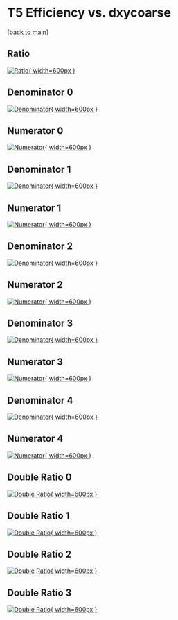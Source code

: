 # T5 Efficiency vs. dxycoarse

[[back to main](./)]



## Ratio

[![Ratio](../mtv/var/T5_xtr_211_-1_eff_dxycoarse.png){ width=600px }](../mtv/var/T5_xtr_211_-1_eff_dxycoarse.pdf)

## Denominator 0

[![Denominator](../mtv/den/T5_xtr_211_-1_eff_dxycoarse_den0.png){ width=600px }](../mtv/den/T5_xtr_211_-1_eff_dxycoarse_den0.pdf)

## Numerator 0

[![Numerator](../mtv/num/T5_xtr_211_-1_eff_dxycoarse_num0.png){ width=600px }](../mtv/num/T5_xtr_211_-1_eff_dxycoarse_num0.pdf)

## Denominator 1

[![Denominator](../mtv/den/T5_xtr_211_-1_eff_dxycoarse_den1.png){ width=600px }](../mtv/den/T5_xtr_211_-1_eff_dxycoarse_den1.pdf)

## Numerator 1

[![Numerator](../mtv/num/T5_xtr_211_-1_eff_dxycoarse_num1.png){ width=600px }](../mtv/num/T5_xtr_211_-1_eff_dxycoarse_num1.pdf)

## Denominator 2

[![Denominator](../mtv/den/T5_xtr_211_-1_eff_dxycoarse_den2.png){ width=600px }](../mtv/den/T5_xtr_211_-1_eff_dxycoarse_den2.pdf)

## Numerator 2

[![Numerator](../mtv/num/T5_xtr_211_-1_eff_dxycoarse_num2.png){ width=600px }](../mtv/num/T5_xtr_211_-1_eff_dxycoarse_num2.pdf)

## Denominator 3

[![Denominator](../mtv/den/T5_xtr_211_-1_eff_dxycoarse_den3.png){ width=600px }](../mtv/den/T5_xtr_211_-1_eff_dxycoarse_den3.pdf)

## Numerator 3

[![Numerator](../mtv/num/T5_xtr_211_-1_eff_dxycoarse_num3.png){ width=600px }](../mtv/num/T5_xtr_211_-1_eff_dxycoarse_num3.pdf)

## Denominator 4

[![Denominator](../mtv/den/T5_xtr_211_-1_eff_dxycoarse_den4.png){ width=600px }](../mtv/den/T5_xtr_211_-1_eff_dxycoarse_den4.pdf)

## Numerator 4

[![Numerator](../mtv/num/T5_xtr_211_-1_eff_dxycoarse_num4.png){ width=600px }](../mtv/num/T5_xtr_211_-1_eff_dxycoarse_num4.pdf)

## Double Ratio 0

[![Double Ratio](../mtv/ratio/T5_xtr_211_-1_eff_dxycoarse_ratio0.png){ width=600px }](../mtv/ratio/T5_xtr_211_-1_eff_dxycoarse_ratio0.pdf)

## Double Ratio 1

[![Double Ratio](../mtv/ratio/T5_xtr_211_-1_eff_dxycoarse_ratio1.png){ width=600px }](../mtv/ratio/T5_xtr_211_-1_eff_dxycoarse_ratio1.pdf)

## Double Ratio 2

[![Double Ratio](../mtv/ratio/T5_xtr_211_-1_eff_dxycoarse_ratio2.png){ width=600px }](../mtv/ratio/T5_xtr_211_-1_eff_dxycoarse_ratio2.pdf)

## Double Ratio 3

[![Double Ratio](../mtv/ratio/T5_xtr_211_-1_eff_dxycoarse_ratio3.png){ width=600px }](../mtv/ratio/T5_xtr_211_-1_eff_dxycoarse_ratio3.pdf)

